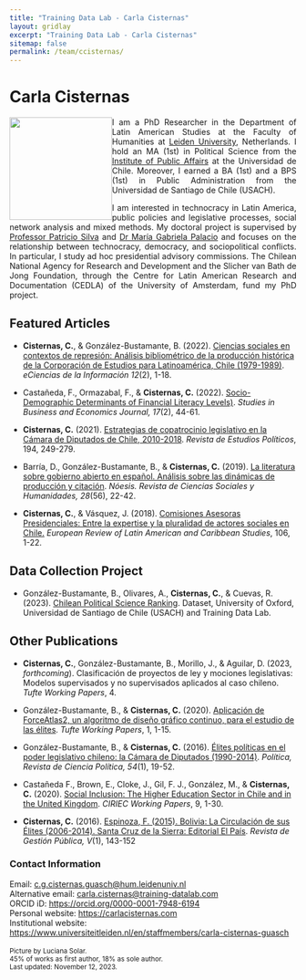 ```yaml
---
title: "Training Data Lab - Carla Cisternas"
layout: gridlay
excerpt: "Training Data Lab - Carla Cisternas"
sitemap: false
permalink: /team/ccisternas/
---
```


# Carla Cisternas

<img src="https://training-datalab.com/images/team/ccisternas.jpg" class="img-responsive" width="180px" style="float: left" />

<p align="justify">I am a PhD Researcher in the Department of Latin American Studies at the Faculty of Humanities at <a href="https://www.universiteitleiden.nl/en/staffmembers/carla-cisternas-guasch" target="_blank">Leiden University</a>, Netherlands. I hold an MA (1st) in Political Science from the <a href="http://www.inap.uchile.cl/" target="_blank">Institute of Public Affairs</a> at the Universidad de Chile. Moreover, I earned a BA (1st) and a BPS (1st) in Public Administration from the Universidad de Santiago de Chile (USACH).</p>

<p align="justify">I am interested in technocracy in Latin America, public policies and legislative processes, social network analysis and mixed methods. My doctoral project is supervised by <a href="https://www.universiteitleiden.nl/en/staffmembers/patricio-silva#tab-1" target="_blank">Professor Patricio Silva</a> and <a href="https://www.universiteitleiden.nl/en/staffmembers/maria-gabriela-palacio-ludena#tab-1" target="_blank">Dr María Gabriela Palacio</a> and focuses on the relationship between technocracy, democracy, and sociopolitical conflicts. In particular, I study ad hoc presidential advisory commissions. The Chilean National Agency for Research and Development and the Slicher van Bath de Jong Foundation, through the Centre for Latin American Research and Documentation (CEDLA) of the University of Amsterdam, fund my PhD project.</p>

## Featured Articles

- **Cisternas, C.**, & González-Bustamante, B. (2022). <a href="https://doi.org/10.15517/eci.v12i2.50078" target="_blank">Ciencias sociales en contextos de represión: Análisis bibliométrico de la producción histórica de la Corporación de Estudios para Latinoamérica, Chile (1979-1989)</a>. *eCiencias de la Información 12*(2), 1-18.

- Castañeda, F., Ormazabal, F., & **Cisternas, C.** (2022). <a href="https://doi.org/10.2478/sbe-2022-0024" target="_blank">Socio-Demographic Determinants of Financial Literacy Levels)</a>. *Studies in Business and Economics Journal, 17*(2), 44-61.

- **Cisternas, C.** (2021). <a href="https://doi.org/10.18042/cepc/rep.194.09" target="_blank">Estrategias de copatrocinio legislativo en la Cámara de Diputados de Chile, 2010-2018</a>. *Revista de Estudios Políticos*, 194, 249-279.

- Barría, D., González-Bustamante, B., & **Cisternas, C.** (2019). <a href="http://dx.doi.org/10.20983/noesis.2019.2.3" target="_blank">La literatura sobre gobierno abierto en español. Análisis sobre las dinámicas de producción y citación</a>. *Nóesis. Revista de Ciencias Sociales y Humanidades, 28*(56), 22-42.

- **Cisternas, C.**, & Vásquez, J. (2018). <a href="https://doi.org/10.32992/erlacs.10349" target="_blank">Comisiones Asesoras Presidenciales: Entre la expertise y la pluralidad de actores sociales en Chile.</a> *European Review of Latin American and Caribbean Studies*, 106, 1-22.

## Data Collection Project

- González-Bustamante, B., Olivares, A., **Cisternas, C.**, & Cuevas, R. (2023). <a href="http://doi.org/10.17605/OSF.IO/C8PRA" target="_blank">Chilean Political Science Ranking</a>. Dataset, University of Oxford, Universidad de Santiago de Chile (USACH) and Training Data Lab.

## Other Publications

- **Cisternas, C.**, González-Bustamante, B., Morillo, J., & Aguilar, D. (2023, *forthcoming*). Clasificación de proyectos de ley y mociones legislativas: Modelos supervisados y no supervisados aplicados al caso chileno. *Tufte Working Papers*, 4.

- González-Bustamante, B., & **Cisternas, C.** (2020). <a href="https://doi.org/10.5281/zenodo.6739266" target="_blank">Aplicación de ForceAtlas2, un algoritmo de diseño gráfico continuo, para el estudio de las élites</a>. *Tufte Working Papers*, 1, 1-15.

- González-Bustamante, B., & **Cisternas, C.** (2016). <a href="https://revistapolitica.uchile.cl/index.php/RP/article/view/42691" target="_blank">Élites políticas en el poder legislativo chileno: la Cámara de Diputados (1990-2014)</a>. *Política, Revista de Ciencia Política, 54*(1), 19-52.

- Castañeda F., Brown, E., Cloke, J., Gil, F. J., González, M., & **Cisternas, C.** (2020). <a href="http://www.ciriec.uliege.be/wp-content/uploads/2020/07/WP2020-09.pdf" target="_blank">Social Inclusion: The Higher Education Sector in Chile and in the United Kingdom</a>. *CIRIEC Working Papers*, 9, 1-30.

- **Cisternas, C.** (2016). <a href="https://doi.org/10.22370/rgp.2016.5.1.2229" target="_blank">Espinoza, F. (2015). Bolivia: La Circulación de sus Élites (2006-2014). Santa Cruz de la Sierra: Editorial El País</a>. *Revista de Gestión Pública, V*(1), 143-152

### Contact Information

Email: <a href="mailto:c.g.cisternas.guasch@hum.leidenuniv.nl">c.g.cisternas.guasch@hum.leidenuniv.nl</a><br />
Alternative email: <a href="mailto:carla.cisternas@training-datalab.com">carla.cisternas@training-datalab.com</a><br />
ORCID iD: <a href="https://orcid.org/0000-0001-7948-6194" target="_blank">https://orcid.org/0000-0001-7948-6194</a><br />
Personal website: <a href="https://carlacisternas.com/" target="_blank">https://carlacisternas.com</a><br />
Institutional website: <a href="https://www.universiteitleiden.nl/en/staffmembers/carla-cisternas-guasch" target="_blank">https://www.universiteitleiden.nl/en/staffmembers/carla-cisternas-guasch</a><br />
<br />
<small>Picture by Luciana Solar.</small><br />
<small>45% of works as first author, 18% as sole author.</small><br />
<small>Last updated: November 12, 2023.</small>
